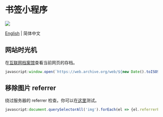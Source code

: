 # 书签小程序

![](https://img.shields.io/badge/%E6%80%BB%E6%95%B0-2-blue.svg?style=for-the-badge)

[English](README.md) | 简体中文

## 网站时光机

在[互联网档案馆](https://archive.org/web/)查看当前网页的存档。

```js
javascript:window.open(`https://web.archive.org/web/${new Date().toISOString().replace(/-|T|:/g, '').substring(0, 14)}/${location.href}`); void 0
```

## 移除图片 referrer

绕过服务器的 referrer 检查。你可以在[这里](https://luyilin.github.io/Aoba/)测试。

```js
javascript:document.querySelectorAll('img').forEach(el => {el.referrerPolicy = 'no-referrer'; el.src = el.src}); void 0
```
